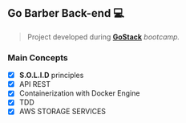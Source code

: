 Go Barber Back-end :computer:
---

>Project developed during **[GoStack](https://rocketseat.com.br/gostack)** *bootcamp.*

### Main Concepts

- [x]  **S.O.L.I.D** principles
- [x]  API REST
- [x]  Containerization with Docker Engine
- [x]  TDD
- [x]  AWS STORAGE SERVICES
